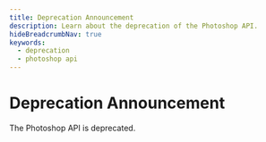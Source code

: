```yaml
---
title: Deprecation Announcement
description: Learn about the deprecation of the Photoshop API.
hideBreadcrumbNav: true
keywords:
  - deprecation
  - photoshop api
---
```


# Deprecation Announcement

The Photoshop API is deprecated.